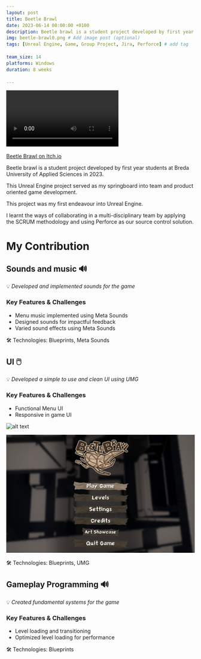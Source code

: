 ```yaml
---
layout: post
title: Beetle Brawl
date: 2023-06-14 00:00:00 +0100
description: Beetle brawl is a student project developed by first year students at Breda University of Applied Sciences in 2023. # Add post description (optional)
img: beetle-brawl0.png # Add image post (optional)
tags: [Unreal Engine, Game, Group Project, Jira, Perforce] # add tag

team_size: 14
platforms: Windows
duration: 8 weeks

---
```


<video controls volume="0.5" max-width="100%" height="auto">
  <source src="../assets/vid/beetle-brawl.mp4" type="video/mp4">
</video>

[Beetle Brawl on Itch.io](https://harrybaas.itch.io/beetlebrawl)

Beetle brawl is a student project developed by first year students at Breda University of Applied Sciences in 2023.

This Unreal Engine project served as my springboard into team and product oriented game development. 

This project was my first endeavour into Unreal Engine.

I learnt the ways of collaborating in a multi-disciplinary team by applying the SCRUM methodology and using Perforce as our source control solution.

# My Contribution

## Sounds and music 🔊

💡 *Developed and implemented sounds for the game*

### Key Features & Challenges

- Menu music implemented using Meta Sounds
- Designed sounds for impactful feedback
- Varied sound effects using Meta Sounds

🛠 Technologies: Blueprints, Meta Sounds

## UI 🖱️

💡 *Developed a simple to use and clean UI using UMG*

### Key Features & Challenges

- Functional Menu UI 
- Responsive in game UI

![alt text](../assets/img/BeetleBrawlUI.png)

![alt text](../assets/img/BeetleBrawlMenu.png)

🛠 Technologies: Blueprints, UMG

## Gameplay Programming 🔊

💡 *Created fundamental systems for the game*

### Key Features & Challenges

- Level loading and transitioning
- Optimized level loading for performance

🛠 Technologies: Blueprints

